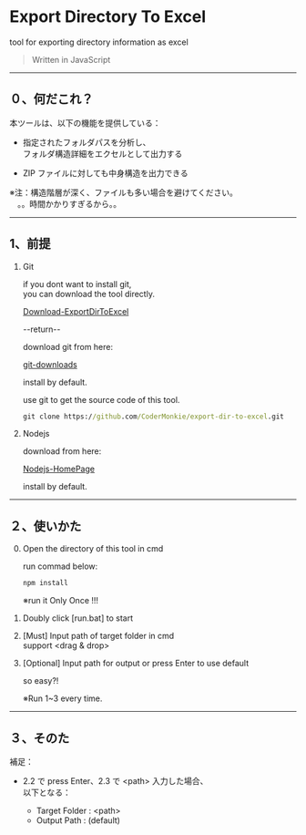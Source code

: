 # Export Directory To Excel

tool for exporting directory information as excel

> Written in JavaScript

---

## ０、何だこれ？

本ツールは、以下の機能を提供している： 

- 指定されたフォルダパスを分析し、  
  フォルダ構造詳細をエクセルとして出力する

- ZIP ファイルに対しても中身構造を出力できる

※注：構造階層が深く、ファイルも多い場合を避けてください。  
　。。時間かかりすぎるから。。

---

## 1、前提

1. Git

   if you dont want to install git,  
   you can download the tool directly.

   [Download-ExportDirToExcel](https://github.com/CoderMonkie/export-dir-to-excel/archive/master.zip)

   --return--

   download git from here:

   [git-downloads](https://git-scm.com/downloads)

   install by default.

   use git to get the source code of this tool.

   ```bat
   git clone https://github.com/CoderMonkie/export-dir-to-excel.git
   ```

2. Nodejs

   download from here:

   [Nodejs-HomePage](https://nodejs.org/en/)

   install by default.

---

## ２、使いかた

0. Open the directory of this tool in cmd

   run commad below:

   ```bat
   npm install
   ```

   ※run it Only Once !!!

1. Doubly click [run.bat] to start  
2. [Must] Input path of target folder in cmd  
   support &lt;drag & drop>
3. [Optional] Input path for output or press Enter to use default   

    so easy?!

    ※Run 1~3 every time.

---

## ３、そのた

補足：

- 2.2 で press Enter、2.3 で &lt;path> 入力した場合、  
  以下となる：

  - Target Folder : &lt;path>
  - Output Path   : (default)